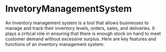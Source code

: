 # InvetoryManagementSystem
An inventory management system is a tool that allows businesses to manage and track their inventory levels, orders, sales, and deliveries. It plays a critical role in ensuring that there is enough stock on hand to meet customer demand without excessive surplus. Here are key features and functions of an inventory management system:
